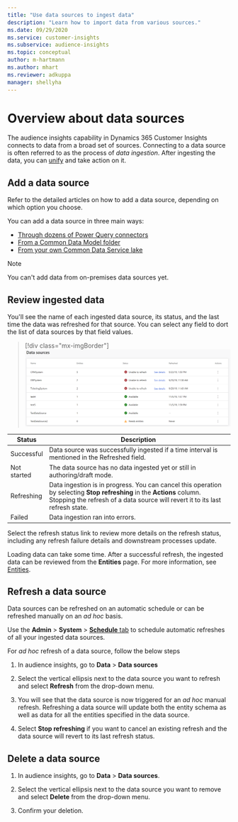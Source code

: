 ```yaml
---
title: "Use data sources to ingest data"
description: "Learn how to import data from various sources."
ms.date: 09/29/2020
ms.service: customer-insights
ms.subservice: audience-insights
ms.topic: conceptual
author: m-hartmann
ms.author: mhart
ms.reviewer: adkuppa
manager: shellyha
---
```


# Overview about data sources

The audience insights capability in Dynamics 365 Customer Insights connects to data from a broad set of sources. Connecting to a data source is often referred to as the process of *data ingestion*. After ingesting the data, you can [unify](data-unification.md) and take action on it.

## Add a data source

Refer to the detailed articles on how to add a data source, depending on which option you choose.

You can add a data source in three main ways:

- [Through dozens of Power Query connectors](connect-power-query.md)
- [From a Common Data Model folder](connect-common-data-model.md)
- [From your own Common Data Service lake](connect-common-data-service-lake.md)

> [!NOTE]
> You can't add data from on-premises data sources yet.

## Review ingested data

You'll see the name of each ingested data source, its status, and the last time the data was refreshed for that source. You can select any field to dort the list of data sources by that field values.

> [!div class="mx-imgBorder"]
> ![Data source added](media/configure-data-datasource-added.png "Data source added")

|Status  |Description  |
|---------|---------|
|Successful   |Data source was successfully ingested if a time interval is mentioned in the Refreshed field.
|Not started   |The data source has no data ingested yet or still in authoring/draft mode.         |
|Refreshing    |Data ingestion is in progress. You can cancel this operation by selecting **Stop refreshing** in the **Actions** column. Stopping the refresh of a data source will revert it to its last refresh state.       |
|Failed     |Data ingestion ran into errors.         |

Select the refresh status link to review more details on the refresh status, including any refresh failure details and downstream processes update.

Loading data can take some time. After a successful refresh, the ingested data can be reviewed from the **Entities** page. For more information, see [Entities](entities.md).

## Refresh a data source
Data sources can be refreshed on an automatic schedule or can be refreshed manually on an *ad hoc* basis. 

Use the **Admin** > **System** > [**Schedule** tab](https://docs.microsoft.com/en-us/dynamics365/customer-insights/audience-insights/system#schedule-tab) to schedule automatic refreshes of all your ingested data sources.

For *ad hoc* refresh of a data source, follow the below steps

1. In audience insights, go to **Data** > **Data sources**

2. Select the vertical ellipsis next to the data source you want to refresh and select **Refresh** from the drop-down menu.

3. You will see that the data source is now triggered for an *ad hoc* manual refresh. Refreshing a data source will update both the entity schema as well as data for all the entities specified in the data source.

4. Select **Stop refreshing** if you want to cancel an existing refresh and the data source will revert to its last refresh status.

## Delete a data source

1. In audience insights, go to **Data** > **Data sources**.

2. Select the vertical ellipsis next to the data source you want to remove and select **Delete** from the drop-down menu.

3. Confirm your deletion.
